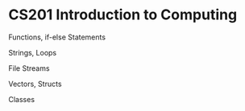 # CS201 Introduction to Computing

Functions, if-else Statements

Strings, Loops

File Streams

Vectors, Structs

Classes
